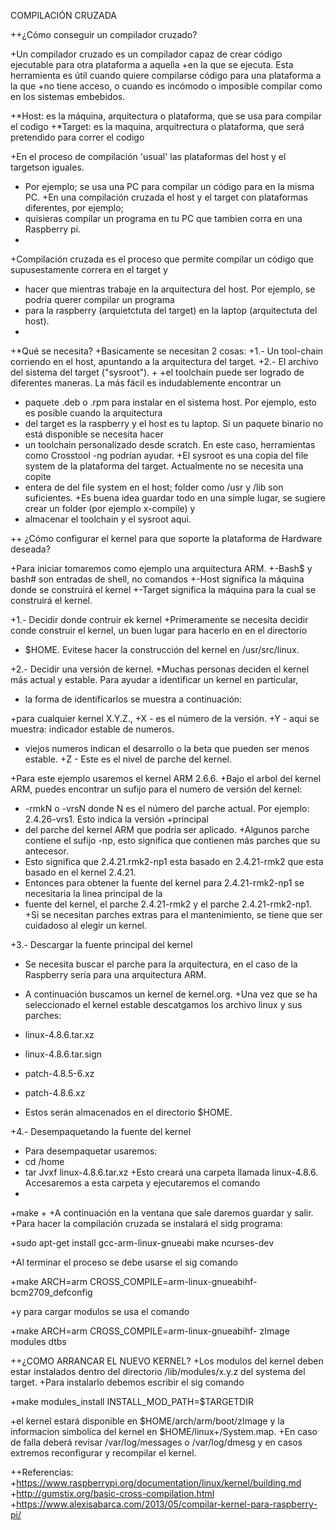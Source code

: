 COMPILACIÓN CRUZADA

++¿Cómo conseguir un compilador cruzado?

+Un compilador cruzado es un compilador capaz de crear código ejecutable para otra plataforma a aquella
+en la que se ejecuta. Esta herramienta es útil cuando quiere compilarse código para una plataforma a la que
+no tiene acceso, o cuando es incómodo o imposible compilar como en los sistemas embebidos.

+*Host: es la máquina, arquitectura o plataforma, que se usa para compilar el codigo
+*Target: es la maquina, arquitrectura o plataforma, que será pretendido para correr el codigo

+En el proceso de compilación 'usual' las plataformas del host y el targetson iguales.
+  Por ejemplo; se usa una PC para compilar un código para en la misma PC. 
+En una compilación cruzada el host y el target con plataformas diferentes, por ejemplo;
+  quisieras compilar un programa en tu PC que tambien corra en una Raspberry pi.
+
+Compilación cruzada es el proceso que permite compilar un código que supusestamente correra en el target y
+ hacer que mientras trabaje en la arquitectura del host. Por ejemplo, se podria querer compilar un programa
+ para la raspberry (arquietctuta del target) en la laptop (arquitectuta del host).
+
+*Qué se necesita?
+Basicamente se necesitan 2 cosas:
+1.- Un tool-chain corriendo en el host, apuntando a la arquitectura del target.
+2.- El archivo del sistema del target ("sysroot").
+
+el toolchain puede ser logrado de diferentes maneras. La más fácil es indudablemente encontrar un
+ paquete .deb o .rpm para instalar en el sistema host. Por ejemplo, esto es posible cuando la arquitectura
+ del target es la raspberry y el host es tu laptop. Si un paquete binario no está disponible se necesita hacer
+ un toolchain personalizado desde scratch. En este caso, herramientas como Crosstool -ng podrían ayudar.
+El sysroot es una copia del file system de la plataforma del target. Actualmente no se necesita una copite
+ entera de del file system en el host; folder como /usr y /lib son suficientes.
+Es buena idea guardar todo en una simple lugar, se sugiere crear un folder  (por ejemplo x-compile) y
+ almacenar el toolchain y el sysroot aqui. 

++ ¿Cómo configurar el kernel para que soporte la plataforma de Hardware deseada?

+Para iniciar tomaremos como ejemplo una arquitectura ARM.
+-Bash$ y bash# son entradas de shell, no comandos
+-Host significa la máquina donde se construirá el kernel
+-Target significa la máquina para la cual se construirá el kernel.

+1.- Decidir donde contruir ek kernel
+Primeramente se necesita decidir conde construir el kernel, un buen lugar para hacerlo en en el directorio
+ $HOME. Evitese hacer la construcción del kernel en /usr/src/linux.

+2.- Decidir una versión de kernel.
+Muchas personas deciden el kernel más actual y estable. Para ayudar a identificar un kernel en particular,
+ la forma de identificarlos se muestra a continuación:

+para cualquier kernel X.Y.Z.,
+X - es el número de la versión.
+Y - aqui se muestra: indicador estable de numeros.
+    viejos numeros indican el desarrollo o la beta que pueden ser menos estable.
+Z - Este es el nivel de parche del kernel.

+Para este ejemplo usaremos el kernel ARM 2.6.6.
+Bajo el arbol del kernel ARM, puedes encontrar un sufijo para el numero de versión del kernel:
+ -rmkN o -vrsN donde N es el número del parche actual. Por ejemplo: 2.4.26-vrs1. Esto indica la versión +principal
+ del parche del kernel ARM que podría ser aplicado. 
+Algunos parche contiene el sufijo -np, esto  significa que contienen más parches que su antecesor. 
+ Esto significa que 2.4.21.rmk2-np1 esta basado en 2.4.21-rmk2 que esta basado en el kernel 2.4.21. 
+ Entonces para obtener la fuente del kernel para 2.4.21-rmk2-np1 se necesitaria la linea principal de la 
+ fuente del kernel, el parche 2.4.21-rmk2 y el parche 2.4.21-rmk2-np1.
+Si se necesitan parches extras para el mantenimiento, se tiene que ser cuidadoso al elegir un kernel.

+3.- Descargar la fuente principal del kernel
+ Se necesita buscar el parche para la arquitectura, en el caso de la Raspberry sería para una arquitectura ARM.
+ A continuación buscamos un kernel de kernel.org.
+Una vez que se ha seleccionado el kernel estable descatgamos los archivo linux y sus parches:
+ linux-4.8.6.tar.xz
+ linux-4.8.6.tar.sign
+ patch-4.8.5-6.xz
+ patch-4.8.6.xz

+ Estos serán almacenados en el directorio $HOME.

+4.- Desempaquetando la fuente del kernel
+ Para desempaquetar usaremos:
+ cd /home
+ tar Jvxf linux-4.8.6.tar.xz
+Esto creará una carpeta llamada linux-4.8.6. Accesaremos a esta carpeta y ejecutaremos el comando
+
+make
+
+A continuación en la ventana que sale daremos guardar y salir.
+Para hacer la compilación cruzada se instalará el sidg programa:

+sudo apt-get install gcc-arm-linux-gnueabi make ncurses-dev

+Al terminar el proceso se debe usarse el sig comando 

+make ARCH=arm CROSS_COMPILE=arm-linux-gnueabihf- bcm2709_defconfig

+y para cargar modulos se usa el comando

+make ARCH=arm CROSS_COMPILE=arm-linux-gnueabihf- zImage modules dtbs

++¿COMO ARRANCAR EL NUEVO KERNEL?
+Los modulos del kernel deben estar instalados dentro del directorio /lib/modules/x.y.z del systema del target.
+Para instalarlo debemos escribir el sig comando

+make modules_install INSTALL_MOD_PATH=$TARGETDIR

+el kernel estará disponible en $HOME/arch/arm/boot/zImage y la informacion simbolica del kernel en $HOME/linux+/System.map.
+En caso de falla deberá revisar /var/log/messages o /var/log/dmesg y en casos extremos reconfigurar y recompilar el kernel.

++Referencias:
+https://www.raspberrypi.org/documentation/linux/kernel/building.md
+http://gumstix.org/basic-cross-compilation.html
+https://www.alexisabarca.com/2013/05/compilar-kernel-para-raspberry-pi/

